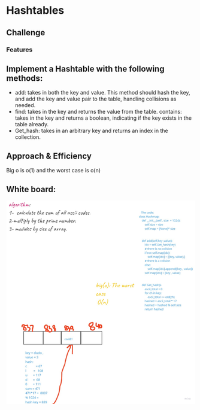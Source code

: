 # Hashtables


## Challenge
### Features
## Implement a Hashtable with the following methods:

* add: takes in both the key and value. This method should hash the key, and add the key and value pair to the table, handling collisions as needed.
* find: takes in the key and returns the value from the table.
contains: takes in the key and returns a boolean, indicating if the key exists in the table already.
* Get_hash: takes in an arbitrary key and returns an index in the collection.

## Approach & Efficiency
Big o is o(1) and the worst case is o(n)

## White board:

![image](../../../assets/code_cahellnge_30.jpg)